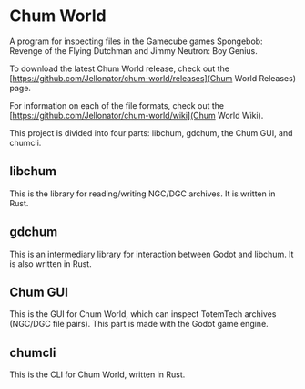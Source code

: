 # Chum World

A program for inspecting files in the Gamecube games Spongebob: Revenge of the Flying Dutchman and Jimmy Neutron: Boy Genius.

To download the latest Chum World release, check out the [https://github.com/Jellonator/chum-world/releases](Chum World Releases) page.

For information on each of the file formats, check out the [https://github.com/Jellonator/chum-world/wiki](Chum World Wiki).

This project is divided into four parts: libchum, gdchum, the Chum GUI, and chumcli.

## libchum

This is the library for reading/writing NGC/DGC archives. It is written in Rust.

## gdchum

This is an intermediary library for interaction between Godot and libchum. It is also written in Rust.

## Chum GUI

This is the GUI for Chum World, which can inspect TotemTech archives (NGC/DGC file pairs). This part is made with the Godot game engine.

## chumcli

This is the CLI for Chum World, written in Rust.
